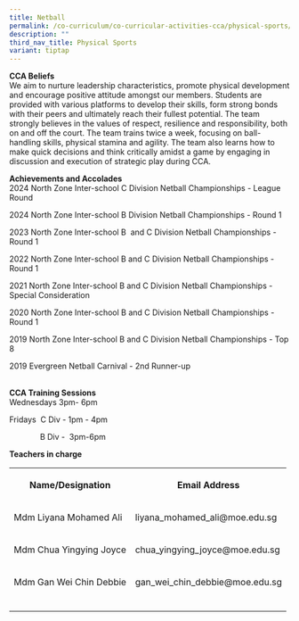 ```yaml
---
title: Netball
permalink: /co-curriculum/co-curricular-activities-cca/physical-sports/netball/
description: ""
third_nav_title: Physical Sports
variant: tiptap
---
```

<p><strong>CCA Beliefs</strong>
<br>We aim to nurture leadership characteristics, promote physical development
and encourage positive attitude amongst our members. Students are provided
with various platforms to develop their skills, form strong bonds with
their peers and ultimately reach their fullest potential. The team strongly
believes in the values of respect, resilience and responsibility, both
on and off the court. The team trains twice a week, focusing on ball-handling
skills, physical stamina and agility. The team also learns how to make
quick decisions and think critically amidst a game by engaging in discussion
and execution of strategic play during CCA.&nbsp;</p>
<p><strong>Achievements and Accolades</strong>
<br>2024 North Zone Inter-school C Division Netball Championships - League
Round</p>
<p>2024 North Zone Inter-school B Division Netball Championships - Round
1</p>
<p>2023 North Zone Inter-school B&nbsp; and C Division Netball Championships
- Round 1</p>
<p>2022 North Zone Inter-school B and C Division Netball Championships -
Round 1</p>
<p>2021 North Zone Inter-school B and C Division Netball Championships -
Special Consideration</p>
<p>2020 North Zone Inter-school B and C Division Netball Championships -
Round 1</p>
<p>2019 North Zone Inter-school B and C Division Netball Championships -
Top 8</p>
<p>2019 Evergreen Netball Carnival - 2nd Runner-up</p>
<p>
<br><strong>CCA Training Sessions</strong>
<br>Wednesdays 3pm- 6pm</p>
<p>Fridays&nbsp; C Div - 1pm - 4pm</p>
<p>&nbsp;&nbsp;&nbsp;&nbsp;&nbsp;&nbsp;&nbsp;&nbsp;&nbsp;&nbsp;&nbsp;&nbsp;&nbsp;&nbsp;B
Div -&nbsp; 3pm-6pm</p>
<p><strong>Teachers in charge</strong>
<br>
</p>
<table style="minWidth: 50px">
<colgroup>
<col>
<col>
</colgroup>
<tbody>
<tr>
<th rowspan="1" colspan="1">
<p><strong>Name/Designation</strong>
</p>
</th>
<th rowspan="1" colspan="1">
<p><strong>Email Address</strong>
</p>
</th>
</tr>
<tr>
<td rowspan="1" colspan="1">
<p>Mdm Liyana Mohamed Ali</p>
</td>
<td rowspan="1" colspan="1">
<p>liyana_mohamed_ali@moe.edu.sg</p>
</td>
</tr>
<tr>
<td rowspan="1" colspan="1">
<p>Mdm Chua Yingying Joyce</p>
</td>
<td rowspan="1" colspan="1">
<p>chua_yingying_joyce@moe.edu.sg</p>
</td>
</tr>
<tr>
<td rowspan="1" colspan="1">
<p>Mdm Gan Wei Chin Debbie</p>
</td>
<td rowspan="1" colspan="1">
<p>gan_wei_chin_debbie@moe.edu.sg</p>
</td>
</tr>
<tr>
<td rowspan="1" colspan="1">
<p></p>
</td>
<td rowspan="1" colspan="1">
<p></p>
</td>
</tr>
</tbody>
</table>
<p></p>